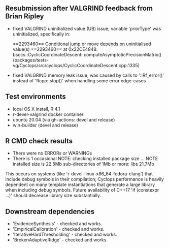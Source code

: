 ## Resubmission after VALGRIND feedback from Brian Ripley

* fixed VALGRIND uninitialized value (UB) issue; variable 'priorType' was uninitialized,
  specifically in:

    ==2293460== Conditional jump or move depends on uninitialised value(s)
    ==2293460==    at 0x22CE4848: bsccs::CyclicCoordinateDescent::computeAsymptoticPrecisionMatrix() (packages/tests-vg/Cyclops/src/cyclops/CyclicCoordinateDescent.cpp:1335)
    
* fixed VALGRIND memory leak issue; was caused by calls to '::Rf_error()' instead of 
  'Rcpp::stop()' when handling some error edge-cases

## Test environments
* local OS X install, R 4.1
* r-devel-valgrind docker container
* ubuntu 20.04 (via gh-actions: devel and release)
* win-builder (devel and release)

## R CMD check results
* There were no ERRORs or WARNINGs   
* There is 1 occasional NOTE:
    checking installed package size ... NOTE
    installed size is 22.5Mb
    sub-directories of 1Mb or more:
      libs 21.7Mb

This occurs on systems (like 'r-devel-linux-x86_64-fedora-clang') that include debug
symbols in their compilation; Cyclops performance is heavily dependent on many template
instantiations that generate a large library when including debug symbols.  Future
availability of C++17 'if (constexpr ...)' should decrease library size substantially.

## Downstream dependencies
* 'EvidenceSynthesis' - checked and works.
* 'EmpiricalCalibration' - checked and works.
* 'IterativeHardThresholding' - checked and works.
* 'BrokenAdaptiveRidge' - checked and works.
